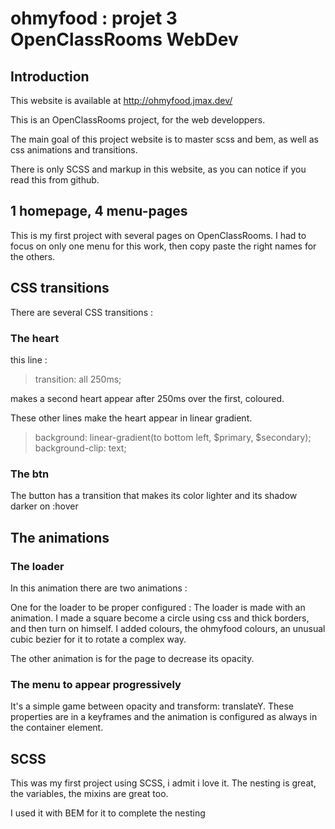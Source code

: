 # ohmyfood : projet 3 OpenClassRooms WebDev

## Introduction

This website is available at http://ohmyfood.jmax.dev/

This is an OpenClassRooms project, for the web developpers.

The main goal of this project website is to master scss and bem, as well as css animations and transitions.

There is only SCSS and markup in this website, as you can notice if you read this from github.

## 1 homepage, 4 menu-pages

This is my first project with several pages on OpenClassRooms.
I had to focus on only one menu for this work, then copy paste the right names for the others.

## CSS transitions

There are several CSS transitions :

### The heart

this line :

>transition: all 250ms;

makes a second heart appear after 250ms over the first, coloured.

These other lines make the heart appear in linear gradient.

>background: linear-gradient(to bottom left, $primary, $secondary);
>background-clip: text;

### The btn

The button has a transition that makes its color lighter and its shadow darker on :hover

## The animations

### The loader

In this animation there are two animations : 

One for the loader to be proper configured :
The loader is made with an animation. I made a square become a circle using css and thick borders, and then turn on himself. I added colours, the ohmyfood colours, an unusual cubic bezier for it to rotate a complex way.

The other animation is for the page to decrease its opacity.

### The menu to appear progressively

It's a simple game between opacity and transform: translateY.
These properties are in a keyframes and the animation is configured as always in the container element.

## SCSS

This was my first project using SCSS, i admit i love it. The nesting is great, the variables, the mixins are great too.

I used it with BEM for it to complete the nesting
